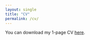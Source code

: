```yaml
---
layout: single
title: "CV"
permalink: /cv/
---
```


You can download my 1-page CV [here](/assets/files/CV_JesusDeLaFuente.pdf).
